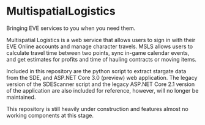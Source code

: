 # MultispatialLogistics
Bringing EVE services to you when you need them.

Multispatial Logistics is a web service that allows users to sign in with their EVE Online accounts and manage character travels. MSLS allows users to calculate travel time between two points, sync in-game calendar events, and get estimates for profits and time of hauling contracts or moving items.

Included in this repository are the python script to extract stargate data from the SDE, and ASP.NET Core 3.0 (preview) web application. The legacy version of the SDEScanner script and the legacy ASP.NET Core 2.1 version of the application are also included for reference, however, will no longer be maintained.

This repository is still heavily under construction and features almost no working components at this stage.
